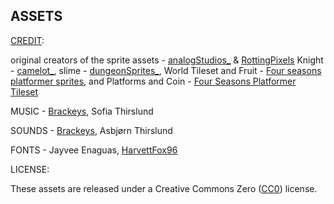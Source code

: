## ASSETS
[CREDIT](https://brackeysgames.itch.io/brackeys-platformer-bundle):

original creators of the sprite assets - [analogStudios_](https://analogstudios.itch.io/) & [RottingPixels](https://rottingpixels.itch.io/)
Knight - [camelot_](https://analogstudios.itch.io/camelot), slime - [dungeonSprites_](https://analogstudios.itch.io/dungeonsprites), World Tileset and Fruit - [Four seasons platformer sprites](https://analogstudios.itch.io/four-seasons-platformer-sprites), and Platforms and Coin - [Four Seasons Platformer Tileset](https://rottingpixels.itch.io/four-seasons-platformer-tileset-16x16free)

MUSIC - [Brackeys](https://brackeysgames.itch.io/brackeys-platformer-bundle), Sofia Thirslund

SOUNDS - [Brackeys](https://brackeysgames.itch.io/brackeys-platformer-bundle), Asbjørn Thirslund

FONTS - Jayvee Enaguas, [HarvettFox96](https://www.dafont.com/pixel-operator.font?l[]=10&l[]=1)

LICENSE:

These assets are released under a Creative Commons Zero ([CC0](http://creativecommons.org/publicdomain/zero/1.0/)) license.

